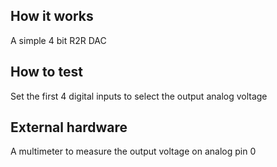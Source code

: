 <!---

This file is used to generate your project datasheet. Please fill in the information below and delete any unused
sections.

You can also include images in this folder and reference them in the markdown. Each image must be less than
512 kb in size, and the combined size of all images must be less than 1 MB.
-->

## How it works

A simple 4 bit R2R DAC

## How to test

Set the first 4 digital inputs to select the output analog voltage

## External hardware

A multimeter to measure the output voltage on analog pin 0
